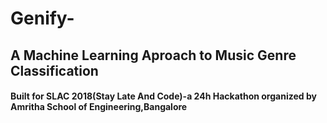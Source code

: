 # Genify-
<b><h2>A Machine Learning Aproach to Music Genre Classification</h2>

<h4>Built for SLAC 2018(Stay Late And Code)-a 24h Hackathon organized by Amritha School of Engineering,Bangalore</h4></b>

